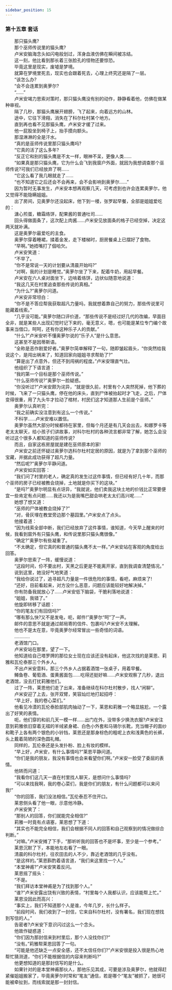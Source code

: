 ```yaml
---
sidebar_position: 15
---
```

### 第十五章 套话  


　　那只猫头鹰?  
　　那个巫师传说里的猫头鹰?  
　　卢米安脑海念头如闪电般划过，浑身血液仿佛在瞬间被冻结。  
　　这一刻，他比看到那长着三张脸孔的怪物还要惊恐。  
　　毕竟这里是现实，废墟是梦境。  
　　就算在梦境里死去，现实也会跟着死去，心理上终究还是隔了一层。  
　　“该怎么办?  
　　“会不会连累到奥萝尔?  
　　“……”  
　　卢米安竭力思索对策时，那只猫头鹰没有别的动作，静静看着他，仿佛在做某种审视。  
　　隔了几秒，那猫头鹰展开翅膀，飞了起来，向着远方的山林。  
　　途中，它往下滑翔，消失在了科尔杜村某个地方。  
　　直到再也看不见那猫头鹰，卢米安才缓了过来。  
　　他一屁股坐到椅子上，抬手摸向额头。  
　　那湿淋淋的全是汗水。  
　　“真的是巫师传说里那只猫头鹰吗?  
　　“它真的活了这么多年?  
　　“反正它和别的猫头鹰是不太一样，眼神不呆，更像人类……  
　　“如果真是那只猫头鹰，它为什么会飞到我窗户外面，就因为我想调查那个巫师传说?可我们已经放弃了啊……  
　　“它这么看了我几眼就走了……  
　　“也不知道它之后还会不会再来，会不会影响到奥萝尔……”  
　　因为暂时无事发生，卢米安本想再观察几天，可考虑到也许会连累奥萝尔，他又觉得不能隐瞒姐姐。  
　　出了房间，见奥萝尔还没起床，他下到一楼，张罗起早餐，全部是姐姐爱吃的：  
　　溏心煎蛋，糖霜烙饼，配果酱的普通吐司……  
　　回头得做面条了，这次配上肉酱……卢米安见放面条的格子已经空掉，决定这两天就补满。  
　　这是奥萝尔最爱吃的主食。  
　　奥萝尔穿着睡裙，揉着金发，走下楼梯时，厨房餐桌上已摆好了食物。  
　　“早啊。”她捂嘴打了個哈欠。  
　　卢米安笑道：  
　　“不早了。  
　　“你不是常说一天的计划要从清晨开始吗?”  
　　“对啊，我的计划是睡觉。”奥萝尔坐了下来，配着牛奶，用起早餐。  
　　卢米安在六人桌对面坐下，边啃着烙饼，边状似随意地说道：  
　　“我这几天在村里追查那些传说的真相。”  
　　“为什么?”奥萝尔问道。  
　　卢米安非常坦白：  
　　“你不是不答应帮我获取超凡力量吗，我就想着靠自己的努力，那些传说里可能藏着线索。”  
　　“几乎没可能。”奥萝尔随口评价道，“那些传说不是经过好几代的改编，早面目全非，就是某些人出现幻觉时记下来的，毫无意义，嗯，也可能是某位专门编个故事来当借口，呵呵，还有你这种乐子人的贡献。”  
　　“什么?”卢米安听不懂奥萝尔说的“乐子人”是什么意思。  
　　这甚至不是因蒂斯语。  
　　“全称是恶作剧爱好者。”奥萝尔简单解释了一句，随即皱起眉头，“你突然给我说这个，是闯出祸来了，知道回家向姐姐寻求帮助了?”  
　　“算是出了点意外，但还不到闯祸的程度。”卢米安理直气壮。  
　　他组织了下语言道：  
　　“我的第一个目标是那个巫师传说。”  
　　“什么巫师传说?”奥萝尔一脸疑惑。  
　　“你没听过?”卢米安颇为诧异，“就是很久前，村里有个人突然死掉，他下葬的时候，飞来了一只猫头鹰，停在他的床头，直到尸体被抬起时才飞走，之后，尸体变得很重，用了九头牛才拉动了棺材，村民们这才知道那人生前是个巫师。”  
　　奥萝尔认真听完：  
　　“我之前确实没注意到有这么一个传说。”  
　　不科学……卢米安难以置信。  
　　奥萝尔虽然大部分时候都待在家里，但每个月还是有几天会出去，和娜罗卡等老太太聊天，给小孩子们讲故事，对科尔杜村的各种流言都非常了解，她怎么会没听过这个很多人都知道的巫师传说?  
　　而且，自家这栋房屋就是建在巫师原本的家!  
　　卢米安之前还怀疑过奥萝尔选科尔杜村定居的原因，就是为了拿到那个巫师的宝藏，并据此成功获得了超凡力量。  
　　“然后呢?”奥萝尔平静问道。  
　　卢米安如实回答：  
　　“我们问了村里的老人，确定真的发生过这件事情，但已经有好几十年，而那个巫师的房子已经被教会烧掉，土地就是你买下的这块。”  
　　“是吗?”奥萝尔明显有点讶异，“我就说，他们卖我这块土地的价钱比正常要便宜一些肯定有点问题……我还以为是我嘴巴甜会哄老太太们高兴呢……”  
　　她想了想又道：  
　　“巫师的尸体被教会烧掉了?”  
　　“对，骨灰埋在教堂旁边那个墓园里。”卢米安点了点头。  
　　他接着道：  
　　“因为线索全部中断，我们已经放弃了这件事情，谁知道，今天早上醒来的时候，我看到窗外有只猫头鹰，和传说里那只猫头鹰很像。”  
　　“确定?”奥萝尔有些凝重了。  
　　“不太确定，但它真的和普通的猫头鹰不太一样。”卢米安站在客观的角度给出回答。  
　　奥萝尔思索了一阵，缓慢说道：  
　　“这段时间，伱不要出村，天黑之后更是不能离开家，直到我调查清楚情况。”  
　　说到这里，她没好气地笑道：  
　　“我给你说过了，追寻超凡力量是一件很危险的事情，看吧，麻烦来了!  
　　“还好，目前看起来，对方没什么恶意，问题应该能较好地解决掉。”  
　　你有防备我就放心了……卢米安低下脑袋，干脆利落地说道：  
　　“姐姐，我错了。”  
　　他旋即转移了话题：  
　　“你的笔友们有回信吗?”  
　　“哪有那么快?又不是发电，呃，邮件!”奥萝尔“呵”了一声。  
　　邮件的意思不就是通过邮局寄的信件、包裹吗?卢米安不太理解。  
　　他也不是太在意，毕竟奥萝尔经常冒出一些奇怪的词语。  
　　…………  
　　老酒馆门口。  
　　卢米安站在那里，望了一下。  
　　他知道给自己塔罗牌的那位女士现在应该还没有起床，他这次找的是莱恩、莉雅和瓦伦泰那三个外乡人。  
　　不出卢米安意料，那三个外乡人占据着酒馆一张桌子，用着早餐。  
　　鳟鱼卷、葡萄酒、蛋黄酱面包……吃得还挺好嘛……卢米安观察了几秒，退出老酒馆，没去打扰莉雅他们。  
　　过了一阵，莱恩他们走了出来，准备继续在科尔杜村散步，找人“闲聊”。  
　　卢米安迎了上去，张开双臂，笑容灿烂地打起招呼：  
　　“早上好，我的卷心菜们。”  
　　他看见冷漠的瓦伦泰脸部肌肉抽动了一下，莱恩和莉雅一个略显尴尬，一个露出了好笑的表情。  
　　呃，他们穿的和前几天一模一样……出门在外，没带多少换洗衣服?卢米安注意到莉雅依旧穿着无褶的羊绒紧身裙、白色小外套和马锡尔长靴，充当帽子的面纱和靴子上各有两个银色的小铃铛，莱恩还是那身棕色的粗呢上衣和浅黄色的长裤，头上戴着简陋的深色圆礼帽。  
　　同样的，瓦伦泰还是头发扑粉、脸上有妆的模样。  
　　“早上好，卢米安，有什么事情吗?”莱恩平静问道。  
　　“你们是我的朋友，我没有事情也会来看望你们啊。”卢米安一脸受了委屈的表情。  
　　他转而问道：  
　　“我看你们这几天一直在村里找人聊天，是想问什么事情吗?  
　　“可以来找我啊，我的卷心菜们，我是你们的朋友，有什么问题都可以来问我!”  
　　“你的回答，我们没法相信。”瓦伦泰忍不住开口。  
　　莱恩侧头看了他一眼，示意他冷静。  
　　卢米安笑了：  
　　“那别人的回答，你们就能完全相信?”  
　　莉雅一时竟有点语塞，莱恩想了下道：  
　　“其实也不能完全相信，我们会根据不同人的回答和自己观察到的情况做综合判断。”  
　　“对嘛。”卢米安摊了下手，“那听听我的回答也不是坏事，至少是一个参考。”  
　　莱恩沉默了下，本能地左右看了一眼。  
　　清晨的科尔杜村，往农田去的人不少，靠近老酒馆的几乎没有。  
　　“是这样的。”莱恩斟酌着语言道，“我们来这里找一个人。”  
　　“本堂神甫?”卢米安笑着反问。  
　　莱恩摇了摇头：  
　　“不是。  
　　“我们拜访本堂神甫是为了找到那个人。”  
　　“谁?”卢米安露出饶有兴致的表情，“村里每个人我都认识，应该能帮上忙。”  
　　莱恩没因此而高兴：  
　　“事实上，我们不知道那个人是谁，今年几岁，长什么样子。  
　　“前段时间，我们收到了一封信，它来自科尔杜村，没有署名，我们现在想找到写信的人。”  
　　告密者?卢米安下意识闪过这么一个念头。  
　　他故作疑惑道：  
　　“你们因为那封信来到村里后，那个人没找你们?”  
　　“没有。”莉雅帮莱恩回答了一句。  
　　“可能是他还缺乏一点安全感，还不太信任你们?”卢米安很是投入很是热心地帮忙猜测道，“你们不能根据信的内容来判断吗?”  
　　他更想知道的是那封信写的是什么。  
　　如果针对的是本堂神甫那伙人，那他乐见其成，可要是涉及奥萝尔，他就得赶紧催姐姐搬家了，毕竟奥萝尔时常和“笔友”通信，若是哪个“笔友”被抓了，她很可能被牵扯到，而线索就是那一封封信。  
